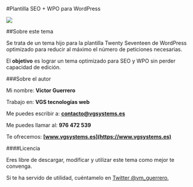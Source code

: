 #Plantilla SEO + WPO para WordPress

![](https://www.vgsystems.es/extra/imgs/vgs.png)

##Sobre este tema

Se trata de un tema hijo para la plantilla Twenty Seventeen de WordPress optimizado para reducir al máximo el número de peticiones necesarias.

El **objetivo** es lograr un tema optimizado para SEO y WPO sin perder capacidad de edición.

###Sobre el autor

Mi nombre: **Víctor Guerrero**

Trabajo en: **VGS tecnologías web**

Me puedes escribir a: **contacto@vgsystems.es**

Me puedes llamar al: **976 472 539**

Te ofrecemos: **[www.vgsystems.es](https://www.vgsystems.es)**


####Licencia

Eres libre de descargar, modificar y utilizar este tema como mejor te convenga.

Si te ha servido de utilidad, cuéntamelo en [Twitter @vm_guerrero](https://twitter.com/vm_guerrero),